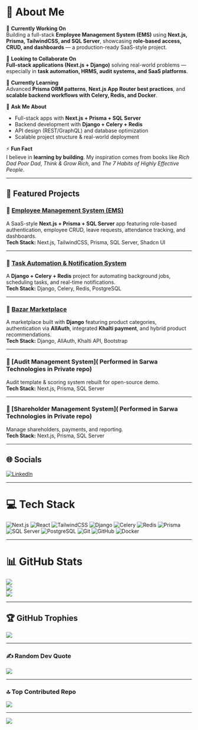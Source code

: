 # 💫 About Me
🎯 **Currently Working On**  
Building a full-stack **Employee Management System (EMS)** using **Next.js, Prisma, TailwindCSS, and SQL Server**, showcasing **role-based access, CRUD, and dashboards** — a production-ready SaaS-style project.  

🤝 **Looking to Collaborate On**  
**Full-stack applications (Next.js + Django)** solving real-world problems — especially in **task automation, HRMS, audit systems, and SaaS platforms**.  

🌱 **Currently Learning**  
Advanced **Prisma ORM patterns**, **Next.js App Router best practices**, and **scalable backend workflows with Celery, Redis, and Docker**.  

💬 **Ask Me About**  
- Full-stack apps with **Next.js + Prisma + SQL Server**  
- Backend development with **Django + Celery + Redis**  
- API design (REST/GraphQL) and database optimization  
- Scalable project structure & real-world deployment  

⚡ **Fun Fact**  
I believe in **learning by building**. My inspiration comes from books like *Rich Dad Poor Dad*, *Think & Grow Rich*, and *The 7 Habits of Highly Effective People*.  

---

## 🚀 Featured Projects

### 📌 [Employee Management System (EMS)](https://github.com/Iroshpanday/Employe-Resource-management-ERM-.git)
A SaaS-style **Next.js + Prisma + SQL Server** app featuring role-based authentication, employee CRUD, leave requests, attendance tracking, and dashboards.  
**Tech Stack:** Next.js, TailwindCSS, Prisma, SQL Server, Shadcn UI  

---

### 📌 [Task Automation & Notification System](https://github.com/Iroshpanday/TaskMaster-TaskMgmt-NotificationSystem.git)
A **Django + Celery + Redis** project for automating background jobs, scheduling tasks, and real-time notifications.  
**Tech Stack:** Django, Celery, Redis, PostgreSQL  

---

### 📌 [Bazar Marketplace](https://github.com/Iroshpanday/django-bazar)
A marketplace built with **Django** featuring product categories, authentication via **AllAuth**, integrated **Khalti payment**, and hybrid product recommendations.  
**Tech Stack:** Django, AllAuth, Khalti API, Bootstrap  

---

### 📌 [Audit Management System]( Performed in Sarwa Technologies in Private repo)
Audit template & scoring system rebuilt for open-source demo.  
**Tech Stack:** Next.js, Prisma, SQL Server  

---

### 📌 [Shareholder Management System]( Performed in Sarwa Technologies in Private repo)
Manage shareholders, payments, and reporting.  
**Tech Stack:** Next.js, Prisma, SQL Server  

---

## 🌐 Socials
[![LinkedIn](https://img.shields.io/badge/LinkedIn-%230077B5.svg?logo=linkedin&logoColor=white)](https://www.linkedin.com/in/iroshpanday)  

---

# 💻 Tech Stack
![Next.js](https://img.shields.io/badge/next.js-black?style=for-the-badge&logo=next.js&logoColor=white)
![React](https://img.shields.io/badge/react-%2320232a.svg?style=for-the-badge&logo=react&logoColor=%2361DAFB)
![TailwindCSS](https://img.shields.io/badge/tailwindcss-%2338B2AC.svg?style=for-the-badge&logo=tailwind-css&logoColor=white)
![Django](https://img.shields.io/badge/django-%23092E20.svg?style=for-the-badge&logo=django&logoColor=white)
![Celery](https://img.shields.io/badge/celery-%2335b233.svg?style=for-the-badge&logo=celery&logoColor=white)
![Redis](https://img.shields.io/badge/redis-%23DD0031.svg?style=for-the-badge&logo=redis&logoColor=white)
![Prisma](https://img.shields.io/badge/prisma-2D3748?style=for-the-badge&logo=prisma&logoColor=white)
![SQL Server](https://img.shields.io/badge/sqlserver-CC2927?style=for-the-badge&logo=microsoftsqlserver&logoColor=white)
![PostgreSQL](https://img.shields.io/badge/postgres-%23316192.svg?style=for-the-badge&logo=postgresql&logoColor=white)
![Git](https://img.shields.io/badge/git-%23F05033.svg?style=for-the-badge&logo=git&logoColor=white)
![GitHub](https://img.shields.io/badge/github-%23121011.svg?style=for-the-badge&logo=github&logoColor=white)
![Docker](https://img.shields.io/badge/docker-%230db7ed.svg?style=for-the-badge&logo=docker&logoColor=white)

---

# 📊 GitHub Stats
![](https://github-readme-stats.vercel.app/api?username=Iroshpanday&theme=dark&hide_border=false&include_all_commits=true&count_private=true)<br/>
![](https://github-readme-streak-stats.herokuapp.com/?user=Iroshpanday&theme=dark&hide_border=false)<br/>
![](https://github-readme-stats.vercel.app/api/top-langs/?username=Iroshpanday&theme=dark&hide_border=false&include_all_commits=true&count_private=true&layout=compact)

---

## 🏆 GitHub Trophies
![](https://github-profile-trophy.vercel.app/?username=Iroshpanday&theme=radical&no-frame=false&no-bg=true&margin-w=4)

---

### ✍️ Random Dev Quote
![](https://quotes-github-readme.vercel.app/api?type=horizontal&theme=radical)

---

### 🔝 Top Contributed Repo
![](https://github-contributor-stats.vercel.app/api?username=Iroshpanday&limit=5&theme=dark&combine_all_yearly_contributions=true)

---

[![](https://visitcount.itsvg.in/api?id=Iroshpanday&icon=0&color=0)](https://visitcount.itsvg.in)

